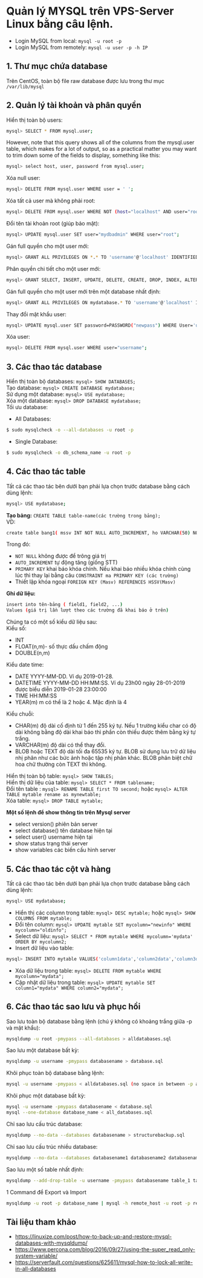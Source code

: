 # Quản lý MYSQL trên VPS-Server Linux bằng câu lệnh.
- Login MySQL from local: `mysql -u root -p`
- Login MySQL from remotely: `mysql -u user -p -h IP`
## 1. Thư mục chứa database
Trên CentOS, toàn bộ file raw database được lưu trong thư mục `/var/lib/mysql`
## 2. Quản lý tài khoản và phân quyền
Hiển thị toàn bộ users:
```sh
mysql> SELECT * FROM mysql.user;
```
However, note that this query shows all of the columns from the mysql.user table, which makes for a lot of output, so as a practical matter you may want to trim down some of the fields to display, something like this:
```sh
mysql> select host, user, password from mysql.user;
```
Xóa null user:
```sh
mysql> DELETE FROM mysql.user WHERE user = ' ';
```
Xóa tất cả user mà không phải root:
```sh
mysql> DELETE FROM mysql.user WHERE NOT (host="localhost" AND user="root");
```
Đổi tên tài khoản root (giúp bảo mật):
```sh
mysql> UPDATE mysql.user SET user="mydbadmin" WHERE user="root";
```
Gán full quyền cho một user mới:
```sh
mysql> GRANT ALL PRIVILEGES ON *.* TO 'username'@'localhost' IDENTIFIED BY 'mypass' WITH GRANT OPTION;
```
Phân quyền chi tiết cho một user mới:
```sh
mysql> GRANT SELECT, INSERT, UPDATE, DELETE, CREATE, DROP, INDEX, ALTER, CREATE TEMPORARY TABLES, LOCK TABLES ON mydatabase.* TO 'username'@'localhost' IDENTIFIED BY 'mypass';
```
Gán full quyền cho một user mới trên một database nhất định:
```sh
mysql> GRANT ALL PRIVILEGES ON mydatabase.* TO 'username'@'localhost' IDENTIFIED BY 'mypass' WITH GRANT OPTION;
```
Thay đổi mật khẩu user:
```sh
mysql> UPDATE mysql.user SET password=PASSWORD("newpass") WHERE User='username';
```
Xóa user:
```sh
mysql> DELETE FROM mysql.user WHERE user="username";
```
## 3. Các thao tác database
Hiển thị toàn bộ databases: `mysql> SHOW DATABASES;`</br>
Tạo database: `mysql> CREATE DATABASE mydatabase;`</br>
Sử dụng một database: `mysql> USE mydatabase;` </br>
Xóa một database: `mysql> DROP DATABASE mydatabase;`</br>
Tối ưu database:
- All Databases:
```sh
$ sudo mysqlcheck -o --all-databases -u root -p
```
- Single Database:
```sh
$ sudo mysqlcheck -o db_schema_name -u root -p
```
## 4. Các thao tác table
Tất cả các thao tác bên dưới bạn phải lựa chọn trước database bằng cách dùng lệnh:
```sh
mysql> USE mydatabase;
```
**Tạo bảng:** `CREATE TABLE table-name(các trường trong bảng);`</br>
VD:
```sh
create table bang1( mssv INT NOT NULL AUTO_INCREMENT, ho VARCHAR(50) NOT NULL, ten VARCHAR(30) NOT NULL, diemthi FLOAT(2,2), PRIMARY KEY (mssv) );
```
Trong đó:</br>
- `NOT NULL` không được để trông giá trị
- `AUTO_INCREMENT` tự động tăng (giống STT)
- `PRIMARY KEY` khai báo khóa chính. Nếu khai báo nhiều khóa chính cùng lúc thì thay lại bằng câu `CONSTRAINT ma PRIMARY KEY (các trường)`
- Thiết lập khóa ngoại `FOREIGN KEY (Masv) REFERENCES HSSV(Masv)`

**Ghi dữ liệu:**
```sh
insert into tên-bảng ( field1, field2, ...)
Values (giá trị lần lượt theo các trường đã khai báo ở trên)
```
Chúng ta có một số kiểu dữ liệu sau:</br>
Kiểu số:
- INT
- FLOAT(n,m)- số thực dấu chấm động
- DOUBLE(n,m)

Kiểu date time:
- DATE YYYY-MM-DD. Ví dụ 2019-01-28.
- DATETIME YYYY-MM-DD HH:MM:SS. Ví dụ 23h00 ngày 28-01-2019 được biểu diễn 2019-01-28 23:00:00
- TIME HH:MM:SS
- YEAR(m) m có thể là 2 hoặc 4. Mặc định là 4

Kiểu chuỗi:
- CHAR(m) độ dài cố định từ 1 đến 255 ký tự. Nếu 1 trường kiểu char có độ dài không bằng độ dài khai báo thì phần còn thiếu được thêm bằng ký tự trắng.
- VARCHAR(m) độ dài có thể thay đổi.
- BLOB hoặc TEXT độ dài tối đa 65535 ký tự. BLOB sử dụng lưu trữ dữ liệu nhị phân như các bức ảnh hoặc tập nhị phân khác. BLOB phân biệt chữ hoa chữ thường còn TEXT thì không.

Hiển thị toàn bộ table: `mysql> SHOW TABLES;`</br>
Hiển thị dữ liệu của table: `mysql> SELECT * FROM tablename;`</br>
Đổi tên table : `mysql> RENAME TABLE first TO second;` hoặc `mysql> ALTER TABLE mytable rename as mynewtable;`</br>
Xóa table: `mysql> DROP TABLE mytable;`</br>

**Một số lệnh để show thông tin trên Mysql server**
- select version() phiên bản server
- select database() tên database hiện tại
- select user() username hiện tại
- show status trạng thái server
- show variables các biến cấu hình server

## 5. Các thao tác cột và hàng
Tất cả các thao tác bên dưới bạn phải lựa chọn trước database bằng cách dùng lệnh:
```sh
mysql> USE mydatabase;
```
- Hiển thị các column trong table: `mysql> DESC mytable;` hoặc `mysql> SHOW COLUMNS FROM mytable;`
- Đổi tên column: `mysql> UPDATE mytable SET mycolumn="newinfo" WHERE mycolumn="oldinfo"; `
- Select dữ liệu: `mysql> SELECT * FROM mytable WHERE mycolumn='mydata' ORDER BY mycolumn2;`
- Insert dữ liệu vào table: 
```sh
mysql> INSERT INTO mytable VALUES('column1data','column2data','column3data','column4data','column5data','column6data','column7data','column8data','column9data');
```
- Xóa dữ liệu trong table: `mysql> DELETE FROM mytable WHERE mycolumn="mydata";`
- Cập nhật dữ liệu trong table: `mysql> UPDATE mytable SET column1="mydata" WHERE column2="mydata";`

## 6. Các thao tác sao lưu và phục hồi
Sao lưu toàn bộ database bằng lệnh (chú ý không có khoảng trắng giữa -p và mật khẩu):
```sh
mysqldump -u root -pmypass --all-databases > alldatabases.sql
```
Sao lưu một database bất kỳ:
```sh
mysqldump -u username -pmypass databasename > database.sql
```
Khôi phục toàn bộ database bằng lệnh:
```sh
mysql -u username -pmypass < alldatabases.sql (no space in between -p and mypass)
```
Khôi phục một database bất kỳ:
```sh
mysql -u username -pmypass databasename < database.sql
mysql --one-database database_name < all_databases.sql
```
Chỉ sao lưu cấu trúc database:
```sh
mysqldump --no-data --databases databasename > structurebackup.sql
```
Chỉ sao lưu cấu trúc nhiều database:
```sh
mysqldump --no-data --databases databasename1 databasename2 databasename3 > structurebackup.sql
```
Sao lưu một số table nhất định:
```sh
mysqldump --add-drop-table -u username -pmypass databasename table_1 table_2 > databasebackup.sql
```
1 Command để Export và Import
```sh
mysqldump -u root -p database_name | mysql -h remote_host -u root -p remote_database_name
```

## Tài liệu tham khảo
- https://linuxize.com/post/how-to-back-up-and-restore-mysql-databases-with-mysqldump/
- https://www.percona.com/blog/2016/09/27/using-the-super_read_only-system-variable/
- https://serverfault.com/questions/625611/mysql-how-to-lock-all-write-in-all-databases
